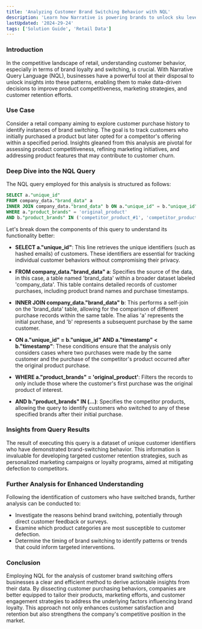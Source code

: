 ```yaml
---
title: 'Analyzing Customer Brand Switching Behavior with NQL'
description: 'Learn how Narrative is powering brands to unlock sku level compeitive analysis'
lastUpdated: '2024-29-24'
tags: ['Solution Guide', 'Retail Data']
---
```



### Introduction
In the competitive landscape of retail, understanding customer behavior, especially in terms of brand loyalty and switching, is crucial. With Narrative Query Language (NQL), businesses have a powerful tool at their disposal to unlock insights into these patterns, enabling them to make data-driven decisions to improve product competitiveness, marketing strategies, and customer retention efforts.

### Use Case 
Consider a retail company aiming to explore customer purchase history to identify instances of brand switching. The goal is to track customers who initially purchased a product but later opted for a competitor's offering within a specified period. Insights gleaned from this analysis are pivotal for assessing product competitiveness, refining marketing initiatives, and addressing product features that may contribute to customer churn.

### Deep Dive into the NQL Query
The NQL query employed for this analysis is structured as follows:

```sql
SELECT a."unique_id"
FROM company_data."brand_data" a
INNER JOIN company_data."brand_data" b ON a."unique_id" = b."unique_id" AND a."timestamp" < b."timestamp"
WHERE a."product_brands" = 'original_product'
AND b."product_brands" IN ('competitor_product_#1', 'competitor_product_#2', 'competitor_product_#3', 'competitor_product_#4', 'competitor_product_#5', 'competitor_product_#6')
```

Let's break down the components of this query to understand its functionality better:

- **SELECT a."unique_id"**: This line retrieves the unique identifiers (such as hashed emails) of customers. These identifiers are essential for tracking individual customer behaviors without compromising their privacy.

- **FROM company_data."brand_data" a**: Specifies the source of the data, in this case, a table named 'brand_data' within a broader dataset labeled 'company_data'. This table contains detailed records of customer purchases, including product brand names and purchase timestamps.

- **INNER JOIN company_data."brand_data" b**: This performs a self-join on the 'brand_data' table, allowing for the comparison of different purchase records within the same table. The alias 'a' represents the initial purchase, and 'b' represents a subsequent purchase by the same customer.

- **ON a."unique_id" = b."unique_id" AND a."timestamp" < b."timestamp"**: These conditions ensure that the analysis only considers cases where two purchases were made by the same customer and the purchase of the competitor's product occurred after the original product purchase.

- **WHERE a."product_brands" = 'original_product'**: Filters the records to only include those where the customer's first purchase was the original product of interest.

- **AND b."product_brands" IN (...)**: Specifies the competitor products, allowing the query to identify customers who switched to any of these specified brands after their initial purchase.

### Insights from Query Results
The result of executing this query is a dataset of unique customer identifiers who have demonstrated brand-switching behavior. This information is invaluable for developing targeted customer retention strategies, such as personalized marketing campaigns or loyalty programs, aimed at mitigating defection to competitors.

### Further Analysis for Enhanced Understanding
Following the identification of customers who have switched brands, further analysis can be conducted to:

- Investigate the reasons behind brand switching, potentially through direct customer feedback or surveys.
- Examine which product categories are most susceptible to customer defection.
- Determine the timing of brand switching to identify patterns or trends that could inform targeted interventions.

### Conclusion
Employing NQL for the analysis of customer brand switching offers businesses a clear and efficient method to derive actionable insights from their data. By dissecting customer purchasing behaviors, companies are better equipped to tailor their products, marketing efforts, and customer engagement strategies to address the underlying factors influencing brand loyalty. This approach not only enhances customer satisfaction and retention but also strengthens the company's competitive position in the market.